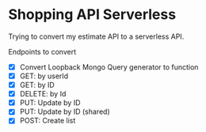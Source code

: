# Shopping API Serverless

Trying to convert my estimate API to a serverless API.

Endpoints to convert

* [x] Convert Loopback Mongo Query generator to function
* [x] GET: by userId
* [x] GET: by ID
* [x] DELETE: by Id 
* [x] PUT: Update by ID
* [x] PUT: Update by ID (shared)
* [x] POST: Create list

